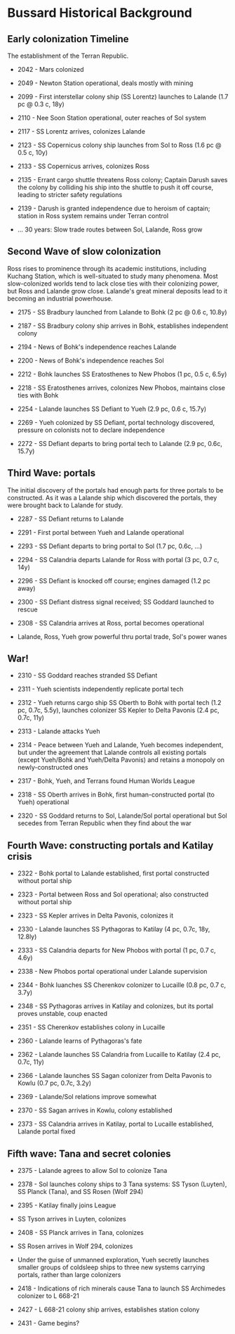 # Bussard Historical Background

## Early colonization Timeline

The establishment of the Terran Republic.

* 2042 - Mars colonized

* 2049 - Newton Station operational, deals mostly with mining

* 2099 - First interstellar colony ship (SS Lorentz) launches to
  Lalande (1.7 pc @ 0.3 c, 18y)

* 2110 - Nee Soon Station operational, outer reaches of Sol system

* 2117 - SS Lorentz arrives, colonizes Lalande

* 2123 - SS Copernicus colony ship launches from Sol to Ross
  (1.6 pc @ 0.5 c, 10y)

* 2133 - SS Copernicus arrives, colonizes Ross

* 2135 - Errant cargo shuttle threatens Ross colony; Captain Darush
  saves the colony by colliding his ship into the shuttle to push it
  off course, leading to stricter safety regulations

* 2139 - Darush is granted independence due to heroism of
  captain; station in Ross system remains under Terran control

* ... 30 years: Slow trade routes between Sol, Lalande, Ross grow

## Second Wave of slow colonization

Ross rises to prominence through its academic institutions, including
Kuchang Station, which is well-situated to study many phenomena. Most
slow-colonized worlds tend to lack close ties with their colonizing
power, but Ross and Lalande grow close. Lalande's great mineral
deposits lead to it becoming an industrial powerhouse.

* 2175 - SS Bradbury launched from Lalande to Bohk (2 pc @ 0.6 c, 10.8y)

* 2187 - SS Bradbury colony ship arrives in Bohk, establishes
  independent colony

* 2194 - News of Bohk's independence reaches Lalande

* 2200 - News of Bohk's independence reaches Sol

* 2212 - Bohk launches SS Eratosthenes to New Phobos (1 pc, 0.5 c, 6.5y)

* 2218 - SS Eratosthenes arrives, colonizes New Phobos, maintains
  close ties with Bohk

* 2254 - Lalande launches SS Defiant to Yueh (2.9 pc, 0.6 c, 15.7y)

* 2269 - Yueh colonized by SS Defiant, portal technology discovered,
  pressure on colonists not to declare independence

* 2272 - SS Defiant departs to bring portal tech to Lalande
  (2.9 pc, 0.6c, 15.7y)

## Third Wave: portals

The initial discovery of the portals had enough parts for three
portals to be constructed. As it was a Lalande ship which discovered
the portals, they were brought back to Lalande for study.

* 2287 - SS Defiant returns to Lalande

* 2291 - First portal between Yueh and Lalande operational

* 2293 - SS Defiant departs to bring portal to Sol (1.7 pc, 0.6c, ...)

* 2294 - SS Calandria departs Lalande for Ross with portal
  (3 pc, 0.7 c, 14y)

* 2296 - SS Defiant is knocked off course; engines damaged (1.2 pc away)

* 2300 - SS Defiant distress signal received; SS Goddard launched to rescue

* 2308 - SS Calandria arrives at Ross, portal becomes operational

* Lalande, Ross, Yueh grow powerful thru portal trade, Sol's power wanes

## War!

* 2310 - SS Goddard reaches stranded SS Defiant

* 2311 - Yueh scientists independently replicate portal tech

* 2312 - Yueh returns cargo ship SS Oberth to Bohk with portal tech
  (1.2 pc, 0.7c, 5.5y), launches colonizer SS Kepler to Delta Pavonis
  (2.4 pc, 0.7c, 11y)

* 2313 - Lalande attacks Yueh

* 2314 - Peace between Yueh and Lalande, Yueh becomes independent, but
  under the agreement that Lalande controls all existing portals
  (except Yueh/Bohk and Yueh/Delta Pavonis) and retains a monopoly on
  newly-constructed ones

* 2317 - Bohk, Yueh, and Terrans found Human Worlds League

* 2318 - SS Oberth arrives in Bohk, first human-constructed portal
  (to Yueh) operational

* 2320 - SS Goddard returns to Sol, Lalande/Sol portal operational
  but Sol secedes from Terran Republic when they find about the war

## Fourth Wave: constructing portals and Katilay crisis

* 2322 - Bohk portal to Lalande established, first portal constructed
  without portal ship

* 2323 - Portal between Ross and Sol operational; also constructed
  without portal ship

* 2323 - SS Kepler arrives in Delta Pavonis, colonizes it

* 2330 - Lalande launches SS Pythagoras to Katilay (4 pc, 0.7c, 18y, 12.8ly)

* 2333 - SS Calandria departs for New Phobos with portal (1 pc, 0.7 c, 4.6y)

* 2338 - New Phobos portal operational under Lalande supervision

* 2344 - Bohk luanches SS Cherenkov colonizer to Lucaille
  (0.8 pc, 0.7 c, 3.7y)

* 2348 - SS Pythagoras arrives in Katilay and colonizes, but its portal
  proves unstable, coup enacted

* 2351 - SS Cherenkov establishes colony in Lucaille

* 2360 - Lalande learns of Pythagoras's fate

* 2362 - Lalande launches SS Calandria from Lucaille to Katilay (2.4 pc, 0.7c, 11y)

* 2366 - Lalande launches SS Sagan colonizer from Delta Pavonis to Kowlu
  (0.7 pc, 0.7c, 3.2y)

* 2369 - Lalande/Sol relations improve somewhat

* 2370 - SS Sagan arrives in Kowlu, colony established

* 2373 - SS Calandria arrives in Katilay, portal to Lucaille
  established, Lalande portal fixed

## Fifth wave: Tana and secret colonies

* 2375 - Lalande agrees to allow Sol to colonize Tana

* 2378 - Sol launches colony ships to 3 Tana systems: SS Tyson
  (Luyten), SS Planck (Tana), and SS Rosen (Wolf 294)

* 2395 - Katilay finally joins League

* SS Tyson arrives in Luyten, colonizes

* 2408 - SS Planck arrives in Tana, colonizes

* SS Rosen arrives in Wolf 294, colonizes

* Under the guise of unmanned exploration, Yueh secretly launches
  smaller groups of coldsleep ships to three new systems carrying
  portals, rather than large colonizers

* 2418 - Indications of rich minerals cause Tana to launch
  SS Archimedes colonizer to L 668-21

* 2427 - L 668-21 colony ship arrives, establishes station colony

* 2431 - Game begins?

